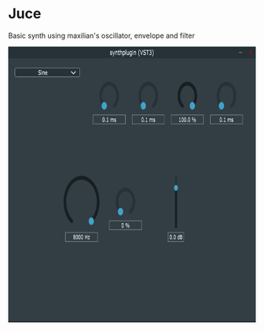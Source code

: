 # Juce

Basic synth using maxilian's oscillator, envelope and filter

<img src="res/build.png" width="750" height="560"/>